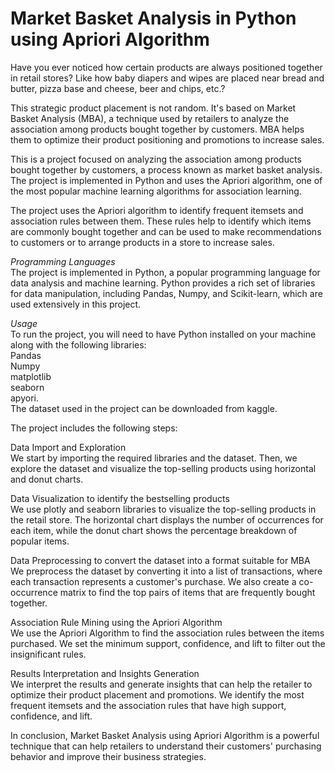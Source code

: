 # **Market Basket Analysis in Python using Apriori Algorithm**

Have you ever noticed how certain products are always positioned together in retail stores? Like how baby diapers and wipes are placed near bread and butter, pizza base and cheese, beer and chips, etc.?

This strategic product placement is not random. It's based on Market Basket Analysis (MBA), a technique used by retailers to analyze the association among products bought together by customers. MBA helps them to optimize their product positioning and promotions to increase sales.

This is a project focused on analyzing the association among products bought together by customers, a process known as market basket analysis. The project is implemented in Python and uses the Apriori algorithm, one of the most popular machine learning algorithms for association learning.

The project uses the Apriori algorithm to identify frequent itemsets and association rules between them. These rules help to identify which items are commonly bought together and can be used to make recommendations to customers or to arrange products in a store to increase sales.

*Programming Languages*
<br/>The project is implemented in Python, a popular programming language for data analysis and machine learning. Python provides a rich set of libraries for data manipulation, including Pandas, Numpy, and Scikit-learn, which are used extensively in this project.

*Usage*
<br/>To run the project, you will need to have Python installed on your machine along with the following libraries:
<br/>Pandas
<br/>Numpy
<br/>matplotlib
<br/>seaborn
<br/>apyori.
<br/>The dataset used in the project can be downloaded from kaggle.

The project includes the following steps:

Data Import and Exploration
<br/>We start by importing the required libraries and the dataset. Then, we explore the dataset and visualize the top-selling products using horizontal and donut charts.

Data Visualization to identify the bestselling products
<br/>We use plotly and seaborn libraries to visualize the top-selling products in the retail store. The horizontal chart displays the number of occurrences for each item, while the donut chart shows the percentage breakdown of popular items.

Data Preprocessing to convert the dataset into a format suitable for MBA
<br/>We preprocess the dataset by converting it into a list of transactions, where each transaction represents a customer's purchase. We also create a co-occurrence matrix to find the top pairs of items that are frequently bought together.

Association Rule Mining using the Apriori Algorithm
<br/>We use the Apriori Algorithm to find the association rules between the items purchased. We set the minimum support, confidence, and lift to filter out the insignificant rules.

Results Interpretation and Insights Generation
<br/>We interpret the results and generate insights that can help the retailer to optimize their product placement and promotions. We identify the most frequent itemsets and the association rules that have high support, confidence, and lift.

In conclusion, Market Basket Analysis using Apriori Algorithm is a powerful technique that can help retailers to understand their customers' purchasing behavior and improve their business strategies.

